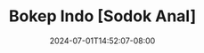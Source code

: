 --- 
title: "Bokep Indo [Sodok Anal]"
description: "streaming   Bokep Indo [Sodok Anal] instagram    "
date: 2024-07-01T14:52:07-08:00
file_code: "d4vosf7do2o7"
draft: false
cover: "dy1l5tdxj5stl35g.jpg"
tags: ["Bokep", "Indo", "bokep-indo", "bokep-viral", "bokep-ig"]
length: 764
fld_id: "1483139"
foldername: "Anal indo"
categories: ["Anal indo"]
views: 0
---